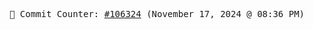 <p align="center">
    <samp>
        📮 Commit Counter: <a href="https://github.com/Javascript-void0/Javascript-void0/commits/main">#106324</a> (November 17, 2024 @ 08:36 PM)
    </samp>
</p>